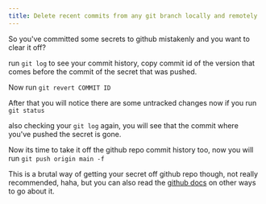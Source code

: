 ```yaml
---
title: Delete recent commits from any git branch locally and remotely
---
```


So you've committed some secrets to github mistakenly and you want to clear it off?

run ```git log``` to see your commit history, copy commit id of the version that comes before the commit of the secret that was pushed.

Now run ```git revert COMMIT ID```

After that you will notice there are some untracked changes now if you run ```git status```

also checking your ```git log``` again, you will see that the commit where you've pushed the secret is gone.

Now its time to take it off the github repo commit history too, now you will run ```git push origin main -f```

This is a brutal way of getting your secret off github repo though, not really recommended, haha, but you can also read the <a href="https://docs.github.com/en/authentication/keeping-your-account-and-data-secure/removing-sensitive-data-from-a-repository" target="_blank"> github docs</a> on other ways to go about it.